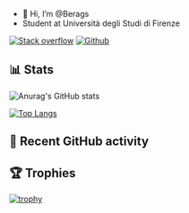 - 👋 Hi, I’m @Berags
- Student at Università degli Studi di Firenze

[![Stack overflow](https://img.shields.io/badge/Stack_Overflow-FE7A16?style=for-the-badge&logo=stack-overflow&logoColor=white)](https://stackoverflow.com/users/12445398/jacopo-beragnoli)
[![Github](https://img.shields.io/badge/GitHub-100000?style=for-the-badge&logo=github&logoColor=white)](https://github.com/Berags)

## 📊 Stats 

![Anurag's GitHub stats](https://github-readme-stats.vercel.app/api?username=Berags&count_private=true&show_icons=true&theme=tokyonight)

[![Top Langs](https://github-readme-stats.vercel.app/api/top-langs/?username=Berags)](https://github.com/anuraghazra/github-readme-stats)

## 👀 Recent GitHub activity

<!--START_SECTION:activity-->

<!--END_SECTION:activity-->

## 🏆 Trophies

[![trophy](https://github-profile-trophy.vercel.app/?username=Berags&theme=onedark)](https://github.com/ryo-ma/github-profile-trophy)
